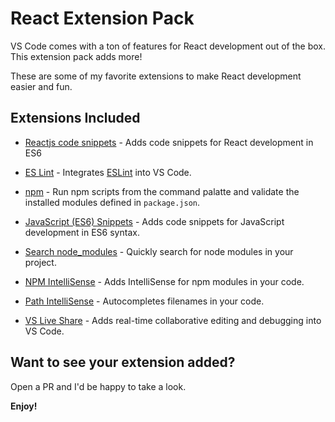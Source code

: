 # React Extension Pack

VS Code comes with a ton of features for React development out of the box. This extension pack adds more! 

These are some of my favorite extensions to make React development easier and fun. 

## Extensions Included

* [Reactjs code snippets](https://marketplace.visualstudio.com/items?itemName=xabikos.ReactSnippets) - Adds code snippets for React development in ES6 


* [ES Lint](https://marketplace.visualstudio.com/items?itemName=dbaeumer.vscode-eslint) - Integrates [ESLint](http://eslint.org/) into VS Code. 
* [npm](https://marketplace.visualstudio.com/items?itemName=eg2.vscode-npm-script) - Run npm scripts from the command palatte and validate the installed modules defined in `package.json`.
* [JavaScript (ES6) Snippets](https://marketplace.visualstudio.com/items?itemName=xabikos.JavaScriptSnippets) - Adds code snippets for JavaScript development in ES6 syntax. 
* [Search node_modules](https://marketplace.visualstudio.com/items?itemName=jasonnutter.search-node-modules) - Quickly search for node modules in your project. 
* [NPM IntelliSense](https://marketplace.visualstudio.com/items?itemName=christian-kohler.npm-intellisense) - Adds IntelliSense for npm modules in your code. 
* [Path IntelliSense](https://marketplace.visualstudio.com/items?itemName=christian-kohler.path-intellisense) - Autocompletes filenames in your code. 
* [VS Live Share](https://marketplace.visualstudio.com/items?itemName=MS-vsliveshare.vsliveshare) - Adds real-time collaborative editing and debugging into VS Code.

## Want to see your extension added?

Open a PR and I'd be happy to take a look. 

**Enjoy!**